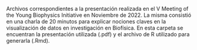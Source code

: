 Archivos correspondientes a la presentación realizada en el V Meeting of the Young Biophysics Initiative en Noviembre de 2022. 
La misma consistió en una charla de 20 minutos para explicar nociones claves en la visualización de datos en investigación en Biofísica. 
En esta carpeta se encuentran la presentación utilizada (.pdf) y el archivo de R utilizado para generarla (.Rmd).

